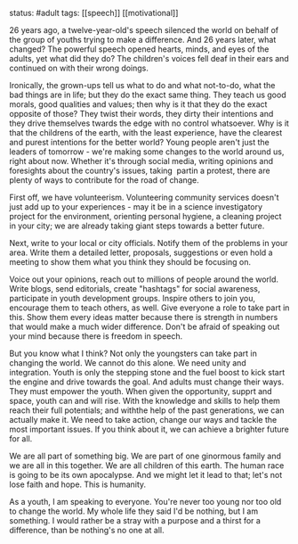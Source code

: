 status: #adult 
tags: [[speech]] [[motivational]] 

26 years ago, a twelve-year-old's speech silenced the world on behalf of the group of youths trying to make a difference. And 26 years later, what changed? The powerful speech opened hearts, minds, and eyes of the adults, yet what did they do? The children's voices fell deaf in their ears and continued on with their wrong doings.

Ironically, the grown-ups tell us what to do and what not-to-do, what the bad things are in life; but they do the exact same thing. They teach us good morals, good qualities and values; then why is it that they do the exact opposite of those? They twist their words, they dirty their intentions and they drive themselves twards the edge with no control whatsoever. Why is it that the childrens of the earth, with the least experience, have the clearest and purest intentions for the better world? Young people aren't just the leaders of tomorrow - we're making some changes to the world around us, right about now. Whether it's through social media, writing opinions and foresights about the country's issues, taking  partin a protest, there are plenty of ways to contribute for the road of change.

First off, we have volunteerism. Volunteering community services doesn't just add up to your experiences - may it be in a science investigatory project for the environment, orienting personal hygiene, a cleaning project in your city; we are already taking giant steps towards a better future.

Next, write to your local or city officials. Notify them of the problems in your area. Write them a detailed letter, proposals, suggestions or even hold a meeting to show them what you think they should be focusing on.

Voice out your opinions, reach out to millions of people around the world. Write blogs, send editorials, create "hashtags" for social awareness, participate in youth development groups. Inspire others to join you, encourage them to teach others, as well. Give everyone a role to take part in this. Show them every ideas matter because there is strength in numbers that would make a much wider difference. Don't be afraid of speaking out your mind because there is freedom in speech.

But you know what I think? Not only the youngsters can take part in changing the world. We cannot do this alone. We need unity and integration. Youth is only the stepping stone and the fuel boost to kick start the engine and drive towards the goal. And adults must change their ways. They must empower the youth. When given the opportunity, supprt and space, youth can and will rise. With the knowledge and skills to help them reach their full potentials; and withthe help of the past generations, we can actually make it. We need to take action, change our ways and tackle the most important issues. If you think about it, we can achieve a brighter future for all.

We are all part of something big. We are part of one ginormous family and we are all in this together. We are all children of this earth. The human race is going to be its own apocalypse. And we might let it lead to that; let's not lose faith and hope. This is humanity.

As a youth, I am speaking to everyone. You're never too young nor too old to change the world. My whole life they said I'd be nothing, but I am something. I would rather be a stray with a purpose and a thirst for a difference, than be nothing's no one at all.